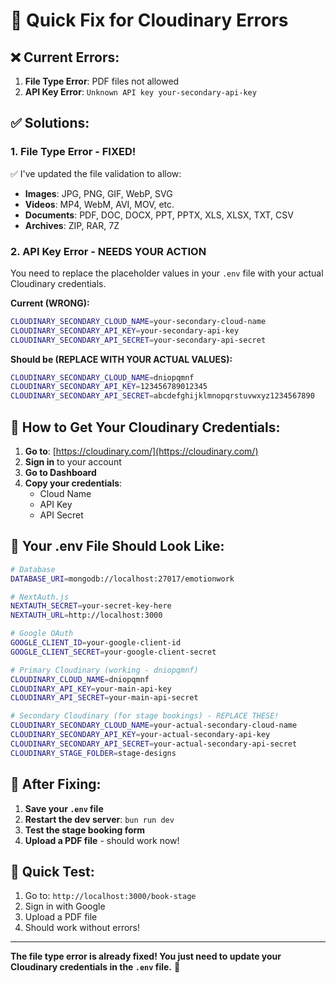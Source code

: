 # 🚨 Quick Fix for Cloudinary Errors

## ❌ **Current Errors:**

1. **File Type Error**: PDF files not allowed
2. **API Key Error**: `Unknown API key your-secondary-api-key`

## ✅ **Solutions:**

### **1. File Type Error - FIXED!**
✅ I've updated the file validation to allow:
- **Images**: JPG, PNG, GIF, WebP, SVG
- **Videos**: MP4, WebM, AVI, MOV, etc.
- **Documents**: PDF, DOC, DOCX, PPT, PPTX, XLS, XLSX, TXT, CSV
- **Archives**: ZIP, RAR, 7Z

### **2. API Key Error - NEEDS YOUR ACTION**

You need to replace the placeholder values in your `.env` file with your actual Cloudinary credentials.

**Current (WRONG):**
```bash
CLOUDINARY_SECONDARY_CLOUD_NAME=your-secondary-cloud-name
CLOUDINARY_SECONDARY_API_KEY=your-secondary-api-key
CLOUDINARY_SECONDARY_API_SECRET=your-secondary-api-secret
```

**Should be (REPLACE WITH YOUR ACTUAL VALUES):**
```bash
CLOUDINARY_SECONDARY_CLOUD_NAME=dniopqmnf
CLOUDINARY_SECONDARY_API_KEY=123456789012345
CLOUDINARY_SECONDARY_API_SECRET=abcdefghijklmnopqrstuvwxyz1234567890
```

## 🔧 **How to Get Your Cloudinary Credentials:**

1. **Go to**: [https://cloudinary.com/](https://cloudinary.com/)
2. **Sign in** to your account
3. **Go to Dashboard**
4. **Copy your credentials**:
   - Cloud Name
   - API Key  
   - API Secret

## 📝 **Your .env File Should Look Like:**

```bash
# Database
DATABASE_URI=mongodb://localhost:27017/emotionwork

# NextAuth.js
NEXTAUTH_SECRET=your-secret-key-here
NEXTAUTH_URL=http://localhost:3000

# Google OAuth
GOOGLE_CLIENT_ID=your-google-client-id
GOOGLE_CLIENT_SECRET=your-google-client-secret

# Primary Cloudinary (working - dniopqmnf)
CLOUDINARY_CLOUD_NAME=dniopqmnf
CLOUDINARY_API_KEY=your-main-api-key
CLOUDINARY_API_SECRET=your-main-api-secret

# Secondary Cloudinary (for stage bookings) - REPLACE THESE!
CLOUDINARY_SECONDARY_CLOUD_NAME=your-actual-secondary-cloud-name
CLOUDINARY_SECONDARY_API_KEY=your-actual-secondary-api-key
CLOUDINARY_SECONDARY_API_SECRET=your-actual-secondary-api-secret
CLOUDINARY_STAGE_FOLDER=stage-designs
```

## 🚀 **After Fixing:**

1. **Save your `.env` file**
2. **Restart the dev server**: `bun run dev`
3. **Test the stage booking form**
4. **Upload a PDF file** - should work now!

## 🎯 **Quick Test:**

1. Go to: `http://localhost:3000/book-stage`
2. Sign in with Google
3. Upload a PDF file
4. Should work without errors!

---

**The file type error is already fixed! You just need to update your Cloudinary credentials in the `.env` file.** 🎉

